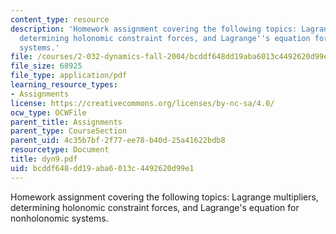 ```yaml
---
content_type: resource
description: 'Homework assignment covering the following topics: Lagrange multipliers,
  determining holonomic constraint forces, and Lagrange''s equation for nonholonomic
  systems.'
file: /courses/2-032-dynamics-fall-2004/bcddf648dd19aba6013c4492620d99e1_dyn9.pdf
file_size: 68925
file_type: application/pdf
learning_resource_types:
- Assignments
license: https://creativecommons.org/licenses/by-nc-sa/4.0/
ocw_type: OCWFile
parent_title: Assignments
parent_type: CourseSection
parent_uid: 4c35b7bf-2f77-ee78-b40d-25a41622bdb8
resourcetype: Document
title: dyn9.pdf
uid: bcddf648-dd19-aba6-013c-4492620d99e1
---
```

Homework assignment covering the following topics: Lagrange multipliers, determining holonomic constraint forces, and Lagrange's equation for nonholonomic systems.